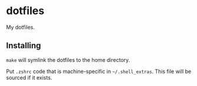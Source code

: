 # dotfiles
My dotfiles.  

## Installing
```make``` will symlink the dotfiles to the home directory.

Put ```.zshrc``` code that is machine-specific in ```~/.shell_extras```. This file will be sourced if it exists.
